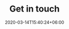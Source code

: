 ---
title : "Get in touch"
page_header_bg : "images/background/page-title-bg.jpg"
date: 2020-03-14T15:40:24+06:00
description : "Let us know if you have any questions regarding the conference and we are happy to help you. Write to us at info-europe@foss4g.org."
draft : false
layout : "contact"
---